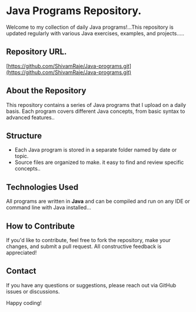 <!DOCTYPE html>
<html lang="en">
<head>
    <meta charset="UTF-8">
    <meta name="viewport" content="width=device-width, initial-scale=1.0">
</head>
<body>
    <h1>Java Programs Repository.</h1>
    <p>Welcome to my collection of daily Java programs!...This repository is updated regularly with various Java exercises, examples, and projects.....</p>
    


## Repository URL.
[https://github.com/ShivamRaje/Java-programs.git](https://github.com/ShivamRaje/Java-programs.git)

## About the Repository
This repository contains a series of Java programs that I upload on a daily basis. Each program covers different Java concepts, from basic syntax to advanced features..

## Structure
- Each Java program is stored in a separate folder named by date or topic.
- Source files are organized to make. it easy to find and review specific concepts..

## Technologies Used
All programs are written in **Java** and can be compiled and run on any IDE or command line with Java installed...

## How to Contribute
If you'd like to contribute, feel free to fork the repository, make your changes, and submit a pull request. All constructive feedback is appreciated!

## Contact
If you have any questions or suggestions, please reach out via GitHub issues or discussions.

Happy coding!

